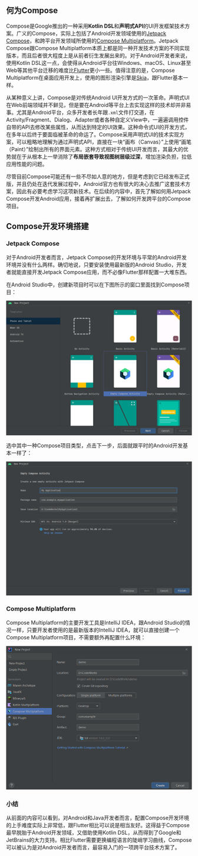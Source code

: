 ## 何为Compose

Compose是Google推出的一种采用**Kotlin DSL**和**声明式API**的UI开发框架技术方案。广义的Compose，实际上包括了Android开发领域使用的[Jetpack Compose](https://developer.android.google.cn/jetpack/compose)，和跨平台开发领域所使用的[Compose Multiplatform](https://www.jetbrains.com/lp/compose-mpp/)。Jetpack Compose跟Compose Multiplatform本质上都是同一种开发技术方案的不同实现版本，而且后者很大程度上是从前者衍生发展出来的。对于Android开发者来说，使用Kotlin DSL这一点，会使得从Android平台往Windows、macOS、Linux甚至Web等其他平台迁移的难度比[Flutter](Flutter/basic)更小一些。值得注意的是，Compose Multiplatform在桌面应用开发上，使用的图形渲染引擎是[Skia](https://github.com/google/skia)，跟Flutter基本一样。

从某种意义上讲，Compose是对传统Android UI开发方式的一次革命。声明式UI在Web前端领域并不鲜见，但是要在Android等平台上去实现这样的技术却并非易事。尤其是Android平台，众多开发者长年跟`.xml`文件打交道，在Activity/Fragment、Dialog、Adapter或者各种自定义View中，一遍遍调用控件自带的API去修改某些属性，从而达到特定的UI效果。这种命令式UI的开发方式，在多年以后终于要面临被革命的命运了。Compose采用声明式UI的技术实现方案，可以粗略地理解为通过声明式API，直接在一块“画布（Canvas）”上使用“画笔（Paint）”绘制出所有的界面元素。这种方式相对于传统UI开发而言，其最大的优势就在于从根本上一举消除了**布局嵌套导致视图树层级过深**，增加渲染负担，拉低应用性能的问题。

尽管目前Compose可能还有一些不尽如人意的地方，但是考虑到它已经发布正式版，并且仍处在迭代发展过程中，Android官方也有很大的决心去推广这套技术方案，因此有必要考虑学习这项新技术。在后续的内容中，首先了解如何用Jetpack Compose开发Android应用，接着再扩展出去，了解如何开发跨平台的Compose项目。

## Compose开发环境搭建

### Jetpack Compose

对于Android开发者而言，Jetpack Compose的开发环境与平常的Android开发环境并没有什么两样。确切地说，只要安装使用最新版的Android Studio，开发者就能直接开发Jetpack Compose应用，而不必像Flutter那样配置一大堆东西。

在Android Studio中，创建新项目时可以在下图所示的窗口里面找到Compose项目：

![](pics/compose1.png)

选中其中一种Compose项目类型，点击下一步，后面就跟平时的Android开发基本一样了：

![](pics/compose2.png)

### Compose Multiplatform

Compose Multiplatform的主要开发工具是IntelliJ IDEA，跟Android Studio的情况一样，只要开发者使用的是最新版本的IntelliJ IDEA，就可以直接创建一个Compose Multiplatform项目，不需要额外再配置什么环境：

![](pics/compose3.png)

### 小结

从前面的内容可以看到，对Android和Java开发者而言，配置Compose开发环境的上手难度实际上非常低，跟Flutter相比可以说是相当友好。这得益于Compose最早脱胎于Android开发领域，又借助使用Kotlin DSL，从而得到了Google和JetBrains的大力支持。相比Flutter需要更换编程语言的陡峭学习曲线，Compose可以被认为是对Android开发者而言，最容易入门的一项跨平台技术方案了。
